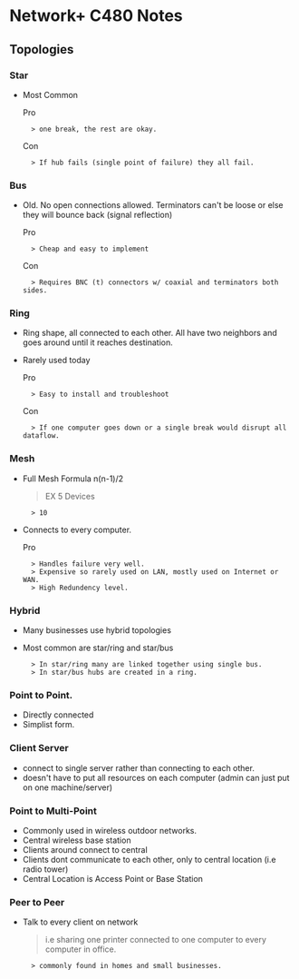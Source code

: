 # Network+ C480 Notes

## Topologies

### Star 

- Most Common 

    Pro

        > one break, the rest are okay.
    
    Con 

        > If hub fails (single point of failure) they all fail.

### Bus 

- Old. No open connections allowed. Terminators can't be loose or else they will bounce back (signal reflection)

    Pro 

        > Cheap and easy to implement

    Con 

        > Requires BNC (t) connectors w/ coaxial and terminators both sides. 

### Ring 

- Ring shape, all connected to each other. All have two neighbors and goes around until it reaches destination.
- Rarely used today

    Pro

        > Easy to install and troubleshoot

    Con 

        > If one computer goes down or a single break would disrupt all dataflow. 

### Mesh

- Full Mesh Formula n(n-1)/2

    > EX 5 Devices

        > 10

- Connects to every computer. 

    Pro
    
        > Handles failure very well. 
        > Expensive so rarely used on LAN, mostly used on Internet or WAN. 
        > High Redundency level. 

### Hybrid 

- Many businesses use hybrid topologies
- Most common are star/ring and star/bus

        > In star/ring many are linked together using single bus. 
        > In star/bus hubs are created in a ring.

### Point to Point. 

- Directly connected
- Simplist form.

### Client Server

- connect to single server rather than connecting to each other.
- doesn't have to put all resources on each computer (admin can just put on one machine/server)

### Point to Multi-Point

- Commonly used in wireless outdoor networks. 
- Central wireless base station
- Clients around connect to central 
- Clients dont communicate to each other, only to central location (i.e radio tower)
- Central Location is Access Point or Base Station

### Peer to Peer

- Talk to every client on network 
    
    > i.e sharing one printer connected to one computer to every computer in office. 

        > commonly found in homes and small businesses. 
